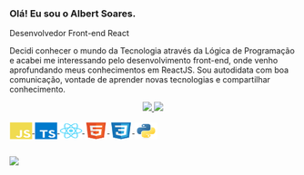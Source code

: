 <h3>Olá! Eu sou o Albert Soares.</h3>
<p>Desenvolvedor Front-end React</p>
<p>Decidi conhecer o mundo da Tecnologia através da Lógica de Programação e acabei me interessando pelo desenvolvimento front-end, onde venho aprofundando meus conhecimentos em ReactJS.
Sou autodidata com boa comunicação, vontade de aprender novas tecnologias e compartilhar conhecimento.</p>

<div align="center">
  <a href="https://github.com/Albert5a">
  <img height="180em" src="https://github-readme-stats.vercel.app/api?username=Albert5a&show_icons=true&theme=dark&include_all_commits=true&count_private=true"/>
  <img height="180em" src="https://github-readme-stats.vercel.app/api/top-langs/?username=Albert5a&layout=compact&langs_count=7&theme=dark"/>
</div>

<div style="display: inline_block"><br>
  <img align="center" alt="Albert-Js" height="30" width="40" src="https://raw.githubusercontent.com/devicons/devicon/master/icons/javascript/javascript-plain.svg">
  <img align="center" alt="Albert-Ts" height="30" width="40" src="https://raw.githubusercontent.com/devicons/devicon/master/icons/typescript/typescript-plain.svg">
  <img align="center" alt="Albert-React" height="30" width="40" src="https://raw.githubusercontent.com/devicons/devicon/master/icons/react/react-original.svg">
  <img align="center" alt="Albert-HTML" height="30" width="40" src="https://raw.githubusercontent.com/devicons/devicon/master/icons/html5/html5-original.svg">
  <img align="center" alt="Albert-CSS" height="30" width="40" src="https://raw.githubusercontent.com/devicons/devicon/master/icons/css3/css3-original.svg">
  <img align="center" alt="Albert-Python" height="30" width="40" src="https://raw.githubusercontent.com/devicons/devicon/master/icons/python/python-original.svg">
</div>
  
  ##
  
  <div>
  <a href="https://www.linkedin.com/in/albert5a/" target="_blank"><img src="https://img.shields.io/badge/-LinkedIn-%230077B5?style=for-the-badge&logo=linkedin&logoColor=white" target="_blank"></a> 
  </div>
